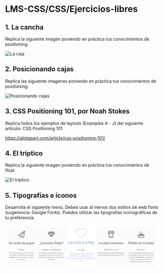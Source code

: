 # LMS-CSS/CSS/Ejercicios-libres

## 1. La cancha

Replica la siguiente imagen poniendo en práctica tus conocimientos de positioning.

![La caja](https://fotos.subefotos.com/c8aebc7059f194f164e0c9c3f63421e6o.png)


## 2. Posicionando cajas

Replica las siguiente imagenes poniendo en práctica tus conocimientos de positioning:

![Posicionando cajas](https://fotos.subefotos.com/c0a08756744f401530d3eb8bb58c36e3o.png)


## 3. CSS Positioning 101, por Noah Stokes

Replica todos los ejemplos de layouts (Examples A - J) del siguiente artículo: CSS Positioning 101 

https://alistapart.com/article/css-positioning-101/


## 4. El tríptico

Replica la siguiente imagen poniendo en práctica tus conocimientos de float:

![El tríptico](https://fotos.subefotos.com/320e77be1fc814d1a92edbc43cb59caco.png)


## 5. Tipografías e íconos

Desarrolla el siguiente menú. Debes usar al menos dos estilos de web fonts (sugerencia: Google Fonts). Puedes utilizar las tipografías iconográficas de tu preferencia.

![Tipografías e íconos](https://raw.githubusercontent.com/Laboratoria/bootcamp/632783f957accef3442934c87cecd254a202f2db/03-interactive-site/00-html-and-css/09-guided-exercises/img-tipo.png)